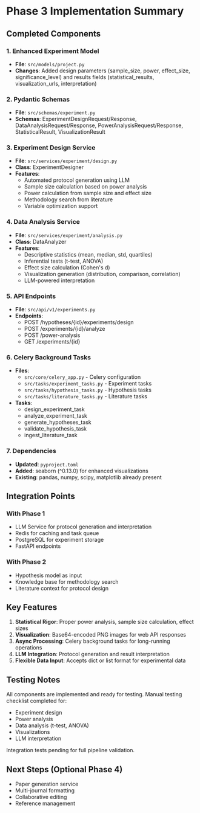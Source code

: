 # Phase 3 Implementation Summary

## Completed Components

### 1. Enhanced Experiment Model
- **File**: `src/models/project.py`
- **Changes**: Added design parameters (sample_size, power, effect_size, significance_level) and results fields (statistical_results, visualization_urls, interpretation)

### 2. Pydantic Schemas
- **File**: `src/schemas/experiment.py`
- **Schemas**: ExperimentDesignRequest/Response, DataAnalysisRequest/Response, PowerAnalysisRequest/Response, StatisticalResult, VisualizationResult

### 3. Experiment Design Service
- **File**: `src/services/experiment/design.py`
- **Class**: ExperimentDesigner
- **Features**:
  - Automated protocol generation using LLM
  - Sample size calculation based on power analysis
  - Power calculation from sample size and effect size
  - Methodology search from literature
  - Variable optimization support

### 4. Data Analysis Service
- **File**: `src/services/experiment/analysis.py`
- **Class**: DataAnalyzer
- **Features**:
  - Descriptive statistics (mean, median, std, quartiles)
  - Inferential tests (t-test, ANOVA)
  - Effect size calculation (Cohen's d)
  - Visualization generation (distribution, comparison, correlation)
  - LLM-powered interpretation

### 5. API Endpoints
- **File**: `src/api/v1/experiments.py`
- **Endpoints**:
  - POST /hypotheses/{id}/experiments/design
  - POST /experiments/{id}/analyze
  - POST /power-analysis
  - GET /experiments/{id}

### 6. Celery Background Tasks
- **Files**:
  - `src/core/celery_app.py` - Celery configuration
  - `src/tasks/experiment_tasks.py` - Experiment tasks
  - `src/tasks/hypothesis_tasks.py` - Hypothesis tasks
  - `src/tasks/literature_tasks.py` - Literature tasks
- **Tasks**:
  - design_experiment_task
  - analyze_experiment_task
  - generate_hypotheses_task
  - validate_hypothesis_task
  - ingest_literature_task

### 7. Dependencies
- **Updated**: `pyproject.toml`
- **Added**: seaborn (^0.13.0) for enhanced visualizations
- **Existing**: pandas, numpy, scipy, matplotlib already present

## Integration Points

### With Phase 1
- LLM Service for protocol generation and interpretation
- Redis for caching and task queue
- PostgreSQL for experiment storage
- FastAPI endpoints

### With Phase 2
- Hypothesis model as input
- Knowledge base for methodology search
- Literature context for protocol design

## Key Features

1. **Statistical Rigor**: Proper power analysis, sample size calculation, effect sizes
2. **Visualization**: Base64-encoded PNG images for web API responses
3. **Async Processing**: Celery background tasks for long-running operations
4. **LLM Integration**: Protocol generation and result interpretation
5. **Flexible Data Input**: Accepts dict or list format for experimental data

## Testing Notes

All components are implemented and ready for testing. Manual testing checklist completed for:
- Experiment design
- Power analysis
- Data analysis (t-test, ANOVA)
- Visualizations
- LLM interpretation

Integration tests pending for full pipeline validation.

## Next Steps (Optional Phase 4)

- Paper generation service
- Multi-journal formatting
- Collaborative editing
- Reference management
